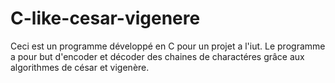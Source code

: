 # C-like-cesar-vigenere
Ceci est un programme développé en C pour un projet a l'iut.
Le programme a pour but d'encoder et décoder des chaines de charactéres grâce aux algorithmes de césar et vigenère.
